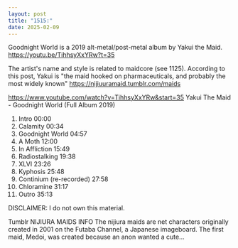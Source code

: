 ```yaml
---
layout: post
title: "1515:"
date: 2025-02-09
---
```


Goodnight World is a 2019 alt-metal/post-metal album by Yakui the Maid. 
https://youtu.be/TihhsyXxYRw?t=35

The artist's name and style is related to maidcore (see 1125). According to this post, Yakui is "the maid hooked on pharmaceuticals, and probably the most widely known" https://nijiuuramaid.tumblr.com/maids

https://www.youtube.com/watch?v=TihhsyXxYRw&start=35
Yakui The Maid - Goodnight World (Full Album 2019)
1. Intro 00:00
2. Calamity 00:34
3. Goodnight World 04:57
4. A Moth 12:00
5. In Affliction 15:49
6. Radiostalking 19:38
7. XLVI 23:26
8. Kyphosis 25:48
9. Continium (re-recorded) 27:58
10. Chloramine 31:17
11. Outro 35:13

DISCLAIMER: I do not own this material.

Tumblr
NIJIURA MAIDS INFO
The nijiura maids are net characters originally created in 2001 on the Futaba Channel, a Japanese imageboard. The first maid, Medoi, was created because an anon wanted a cute...
